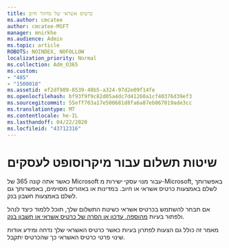 ```yaml
---
title: כרטיס אשראי של מחזור חיוב
ms.author: cmcatee
author: cmcatee-MSFT
manager: mnirkhe
ms.audience: Admin
ms.topic: article
ROBOTS: NOINDEX, NOFOLLOW
localization_priority: Normal
ms.collection: Adm_O365
ms.custom:
- "485"
- "1500018"
ms.assetid: ef2df989-8539-48b5-a324-97d2e09f14fe
ms.openlocfilehash: bf93f9f9c82d05a4dc7d41260a1cf40376d39ef3
ms.sourcegitcommit: 55eff703a17e500681d8fa6a87eb067019ade3cc
ms.translationtype: MT
ms.contentlocale: he-IL
ms.lasthandoff: 04/22/2020
ms.locfileid: "43712316"
---
```

# <a name="payment-methods-for-microsoft-for-business"></a>שיטות תשלום עבור מיקרוסופט לעסקים

כאשר אתה קונה 365 של Microsoft עבור מנוי עסקי ישירות מ-Microsoft, באפשרותך לשלם באמצעות כרטיס אשראי או חיוב. במדינות או באזורים מסוימים, באפשרותך גם לשלם באמצעות חשבון בנק.
  
אם תבחר להשתמש בכרטיס אשראי כשיטת התשלום שלך, תוכל ללמוד כיצד לנהל ולפתור בעיות [מהוספה, עדכון או הסרה של כרטיס אשראי או חשבון בנק](https://docs.microsoft.com/office365/admin/subscriptions-and-billing/add-update-or-remove-credit-card-or-bank-account).
  
מאמר זה כולל גם הצעות לפתרון בעיות כאשר כרטיס האשראי שלך נדחה ומידע אודות שינוי פרטי כרטיס האשראי כך שהכרטיס יתקבל.